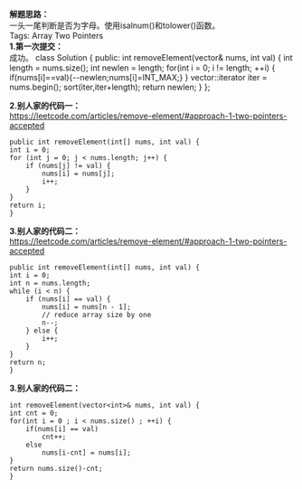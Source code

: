 **解题思路：**  
一头一尾判断是否为字母。使用isalnum()和tolower()函数。   
Tags: Array Two Pointers   
**1.第一次提交：**  
成功。
	class Solution {
	public:
    int removeElement(vector<int>& nums, int val) {
        int length = nums.size();
        int newlen = length;
        for(int i = 0; i != length; ++i)
        {
            if(nums[i]==val){--newlen;nums[i]=INT_MAX;}
        }
        vector<int>::iterator iter = nums.begin();
        sort(iter,iter+length);
        return newlen;
    }
	};

**2.别人家的代码一：**  
https://leetcode.com/articles/remove-element/#approach-1-two-pointers-accepted

	public int removeElement(int[] nums, int val) {
    int i = 0;
    for (int j = 0; j < nums.length; j++) {
        if (nums[j] != val) {
            nums[i] = nums[j];
            i++;
        }
    }
    return i;
	}
**3.别人家的代码二：**  
https://leetcode.com/articles/remove-element/#approach-1-two-pointers-accepted

	public int removeElement(int[] nums, int val) {
    int i = 0;
    int n = nums.length;
    while (i < n) {
        if (nums[i] == val) {
            nums[i] = nums[n - 1];
            // reduce array size by one
            n--;
        } else {
            i++;
        }
    }
    return n;
	}

**3.别人家的代码二：**

	int removeElement(vector<int>& nums, int val) {
    int cnt = 0;
    for(int i = 0 ; i < nums.size() ; ++i) {
        if(nums[i] == val)
            cnt++;
        else
            nums[i-cnt] = nums[i];
    }
    return nums.size()-cnt;
	}